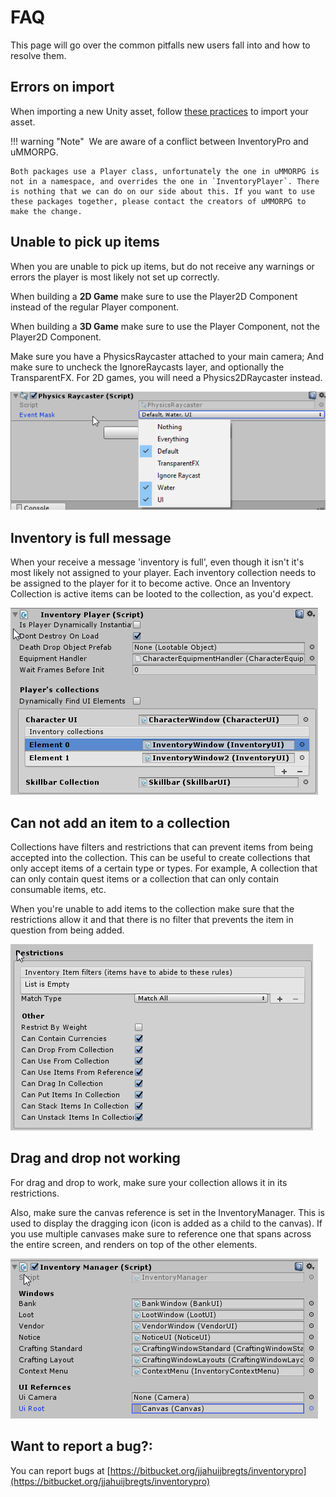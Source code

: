 # FAQ

This page will go over the common pitfalls new users fall into and how to resolve them.

## Errors on import

When importing a new Unity asset, follow [these practices](https://devdog.io/blog/importing-assets-into-unity-projects-9-best-practices/) to import your asset. 

!!! warning "Note"
​	We are aware of a conflict between InventoryPro and uMMORPG. 
	
	Both packages use a Player class, unfortunately the one in uMMORPG is not in a namespace, and overrides the one in `InventoryPlayer`. There is nothing that we can do on our side about this. If you want to use these packages together, please contact the creators of uMMORPG to make the change. 
	
## Unable to pick up items

When you are unable to pick up items, but do not receive any warnings or errors the player is most likely not set up correctly.

When building a  **2D Game** make sure to use the Player2D Component instead of the regular Player component.  

When building a  **3D Game** make sure to use the Player Component, not the Player2D Component.

Make sure you have a PhysicsRaycaster attached to your main camera; And make sure to uncheck the IgnoreRaycasts layer, and optionally the TransparentFX. For 2D games, you will need a Physics2DRaycaster instead.

![](Assets/PhysicsRaycaster.png)

## Inventory is full message

When your receive a message 'inventory is full', even though it isn't it's most likely not assigned to your player. Each inventory collection needs to be assigned to the player for it to become active. Once an Inventory Collection is active items can be looted to the collection, as you'd expect.

![](Assets/InventoryPlayer.png)

## Can not add an item to a collection

Collections have filters and restrictions that can prevent items from being accepted into the collection. This can be useful to create collections that only accept items of a certain type or types. For example, A collection that can only contain quest items or a collection that can only contain consumable items, etc.

When you're unable to add items to the collection make sure that the restrictions allow it and that there is no filter that prevents the item in question from being added.

![](Assets/CollectionRestrictions.png)

## Drag and drop not working

For drag and drop to work, make sure your collection allows it in its restrictions.

Also, make sure the canvas reference is set in the InventoryManager. This is used to display the dragging icon (icon is added as a child to the canvas). If you use multiple canvases make sure to reference one that spans across the entire screen, and renders on top of the other elements.

![](Assets/InventoryManager.png)

## Want to report a bug?:

You can report bugs at [https://bitbucket.org/jjahuijbregts/inventorypro](https://bitbucket.org/jjahuijbregts/inventorypro)